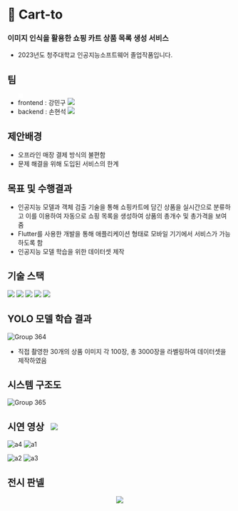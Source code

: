 # 🛒 Cart-to
### 이미지 인식을 활용한 쇼핑 카트 상품 목록 생성 서비스
- 2023년도 청주대학교 인공지능소프트웨어 졸업작품입니다.


## 팀
- <div style="width: 10px; height: 10px; background-color: #FFFFFF;"></div><div>frontend : 강민구 <a href="https://github.com/kangminguu" target="_blank"><img src="https://github.com/kangminguu/Cart-to/assets/131148077/967423e9-fe66-4b01-94cc-b0b4b74f22d4"></a></div>
- <div>backend : 손현석 <a href="https://github.com/gustjrajt" target="_blank"><img src="https://github.com/kangminguu/Cart-to/assets/131148077/967423e9-fe66-4b01-94cc-b0b4b74f22d4"></a></div>

## 제안배경
- 오프라인 매장 결제 방식의 불편함
- 문제 해결을 위해 도입된 서비스의 한계


## 목표 및 수행결과
- 인공지능 모델과 객체 검출 기술을 통해 쇼핑카트에 담긴 상품을 실시간으로 분류하고 이를 이용하여 자동으로 쇼핑 목록을 생성하여 상품의 총개수 및 총가격을 보여줌
- Flutter를 사용한 개발을 통해 애플리케이션 형태로 모바일 기기에서 서비스가 가능하도록 함
- 인공지능 모델 학습을 위한 데이터셋 제작

## 기술 스택
<img src="https://img.shields.io/badge/flutter-02569B?style=flat-square&logo=Flutter&logoColor=white"> <img src="https://img.shields.io/badge/dart-0175C2?style=flat-square&logo=dart&logoColor=white"> <img src="https://img.shields.io/badge/django-092E20?style=flat-square&logo=django&logoColor=white"> <img src="https://img.shields.io/badge/python-3776AB?style=flat-square&logo=python&logoColor=white"> <img src="https://img.shields.io/badge/mysql-4479A1?style=flat-square&logo=mysql&logoColor=white">


## YOLO 모델 학습 결과
![Group 364](https://github.com/kangminguu/Cart-to/assets/131148077/fb4f2878-24fe-4289-bd1e-1e9640222d35)
- 직접 촬영한 30개의 상품 이미지 각 100장, 총 3000장을 라벨링하여 데이터셋을 제작하였음


## 시스템 구조도
![Group 365](https://github.com/kangminguu/Cart-to/assets/131148077/1657c6bb-b129-4d1e-894a-28a064e742e5)

## 시연 영상 <a style="margin-right:10px;"></a><a href="https://youtu.be/kXN9bWDXBL8" target="_blank"><img src="https://img.shields.io/badge/Youtube-FF0000?style=flat-square&logo=youtube&logoColor=white"></a>
![a4](https://github.com/kangminguu/Cart-to/assets/131148077/2e1488db-7874-405a-9295-512732a83a3c)
![a1](https://github.com/kangminguu/Cart-to/assets/131148077/4b5b112f-f10e-46e0-b2ee-e62677cadd73)

![a2](https://github.com/kangminguu/Cart-to/assets/131148077/5e9142af-df98-426c-98e7-6ed438232ac6)
![a3](https://github.com/kangminguu/Cart-to/assets/131148077/bdfd31f6-87e5-4e4c-92d2-8663be584115)


## 전시 판넬
<p align="center">
  <img src="https://github.com/kangminguu/Cart-to/assets/131148077/48ef2bc6-fa5a-4347-b90c-46e49b6d0438">
</p>

